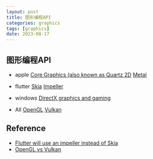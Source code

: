 ```yaml
---
layout: post
title: 图形编程API
categories: graphics
tags: [graphics]
date: 2023-08-17
---
```


## 图形编程API

* apple
    [Core Graphics (also known as Quartz 2D](https://developer.apple.com/documentation/coregraphics)
    [Metal](https://developer.apple.com/metal/)

* flutter
    [Skia](https://skia.org/)
    [Impeller](https://github.com/flutter/flutter/wiki/Impeller)

* windows
    [DirectX graphics and gaming](https://learn.microsoft.com/en-us/windows/win32/directx)

* All
    [OpenGL](https://www.opengl.org/)
    [Vulkan](https://www.vulkan.org/)

## Reference
+ [Flutter will use an impeller instead of Skia](https://shirsh94.medium.com/flutter-will-use-an-impeller-instead-of-skia-e5530d43b918)
+ [OpenGL vs Vulkan](https://www.linkedin.com/pulse/opengl-vs-vulkan-vikas-patel)
